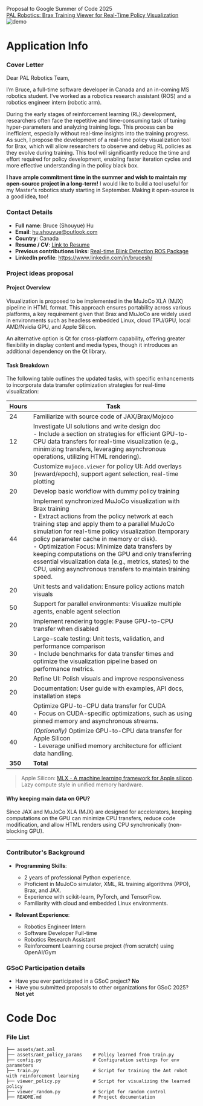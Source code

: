 
Proposal to Google Summer of Code 2025\
[PAL Robotics: Brax Training Viewer for Real-Time Policy Visualization](https://pal-robotics.com/2025-google-summer-code-proposals/)
![demo](https://github.com/bsyh/brax/blob/main/doc/random.gif?raw=true)

# Application Info
### Cover Letter
Dear PAL Robotics Team, 

I’m Bruce, a full-time software developer in Canada and an in-coming MS robotics student. I’ve worked as a robotics research assistant (ROS) and a robotics engineer intern (robotic arm).

During the early stages of reinforcement learning (RL) development, researchers often face the repetitive and time-consuming task of tuning hyper-parameters and analyzing training logs. This process can be inefficient, especially without real-time insights into the training progress. As such, I propose the development of a real-time policy visualization tool for Brax, which will allow researchers to observe and debug RL policies as they evolve during training. This tool will significantly reduce the time and effort required for policy development, enabling faster iteration cycles and more effective understanding in the policy black box.

**I have ample commitment time in the summer and wish to maintain my open-source project in a long-term!** I  would like to build a tool useful for my Master's robotics study starting in September. Making it open-source is a good idea, too!

### Contact Details
- **Full name**: Bruce (Shouyue) Hu
 - **Email**: hu.shouyue@outlook.com 
 - **Country**: Canada 
 - **Resume / CV**: [Link to Resume](doc/resume_bruce_hu.pdf) 
 - **Previous contributions links**: [Real-time Blink Detection ROS Package](https://github.com/bsyh/blink_detect_live) 
 - **LinkedIn profile**: https://www.linkedin.com/in/brucesh/
### Project ideas proposal
#### Project Overview

Visualization is proposed to be implemented in the MuJoCo XLA (MJX) pipeline in HTML format. This approach ensures portability across various platforms, a key requirement given that Brax and MuJoCo are widely used in environments such as headless embedded Linux, cloud TPU/GPU, local AMD/Nvidia GPU, and Apple Silicon.

An alternative option is Qt for cross-platform capability, offering greater flexibility in display content and media types, though it introduces an additional dependency on the Qt library.

#### Task Breakdown

The following table outlines the updated tasks, with specific enhancements to incorporate data transfer optimization strategies for real-time visualization:


| **Hours** | **Task** | 
|-----------|--------------------------------------------------------------------------|
| 24 | Familiarize with source code of JAX/Brax/Mojoco |
| 12 | Investigate UI solutions and write design doc<br>- Include a section on strategies for efficient GPU-to-CPU data transfers for real-time visualization (e.g., minimizing transfers, leveraging asynchronous operations, utilizing HTML rendering). |
| 30 | Customize `mujoco.viewer` for policy UI: Add overlays (reward/epoch), support agent selection, real-time plotting | 
| 20 | Develop basic workflow with dummy policy training | 
| 44 | Implement synchronized MuJoCo visualization with Brax training<br>- Extract actions from the policy network at each training step and apply them to a parallel MuJoCo simulation for real-time policy visualization (temporary policy parameter cache in memory or disk).<br>- Optimization Focus: Minimize data transfers by keeping computations on the GPU and only transferring essential visualization data (e.g., metrics, states) to the CPU, using asynchronous transfers to maintain training speed. |
| 20 | Unit tests and validation: Ensure policy actions match visuals |
| 50 | Support for parallel environments: Visualize multiple agents, enable agent selection |
| 20 | Implement rendering toggle: Pause GPU-to-CPU transfer when disabled | 
| 30 | Large-scale testing: Unit tests, validation, and performance comparison<br>- Include benchmarks for data transfer times and optimize the visualization pipeline based on performance metrics. |
| 20 | Refine UI: Polish visuals and improve responsiveness |
| 20 | Documentation: User guide with examples, API docs, installation steps |
| 40 | Optimize GPU-to-CPU data transfer for CUDA<br>- Focus on CUDA-specific optimizations, such as using pinned memory and asynchronous streams. |
| 40 | *(Optionally)* Optimize GPU-to-CPU data transfer for Apple Silicon<br>- Leverage unified memory architecture for efficient data handling. |
| **350** | **Total** |

> Apple Silicon: [MLX - A machine learning framework for Apple silicon](https://github.com/ml-explore/mlx). Lazy compute style in unified memory hardware.

#### Why keeping main data on GPU?
Since JAX and MuJoCo XLA (MJX) are designed for accelerators, keeping computations on the GPU can minimize CPU transfers, reduce code modification, and allow HTML renders using CPU synchronically (non-blocking GPU).

---

### Contributor's Background
- **Programming Skills**:  
  - 2 years of professional Python experience.  
  - Proficient in MuJoCo simulator, XML, RL training algorithms (PPO), Brax, and JAX.  
  - Experience with scikit-learn, PyTorch, and TensorFlow.  
  - Familiarity with cloud and embedded Linux environments.  

- **Relevant Experience**:  
  - Robotics Engineer Intern
  - Software Developer Full-time
  - Robotics Research Assistant
  - Reinforcement Learning course project (from scratch) using OpenAI/Gym

### GSoC Participation details

-   Have you ever participated in a GSoC project? **No**
-   Have you submitted proposals to other organizations for GSoC 2025? **Not yet**

# Code Doc
### File List
```
├── assets/ant.xml
├── assets/ant_policy_params	# Policy learned from train.py         
├── config.py                   # Configuration settings for env parameters
├── train.py                    # Script for training the Ant robot with reinforcement learning
├── viewer_policy.py            # Script for visualizing the learned policy
├── viewer_random.py         	# Script for random control
├── README.md               	# Project documentation
```

